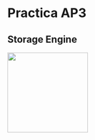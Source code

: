 # Practica AP3

## Storage Engine

<a href="https://github.com/MarcGarcia03/Bases-de-dades/tree/main/Ap3/Storage-Engine"><img src="imgs/" width="180"></a>

